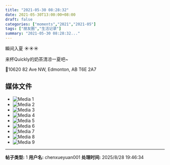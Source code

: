 ```yaml
---
title: "2021-05-30 08:28:32"
date: 2021-05-30T13:00:00+08:00
draft: false
categories: ["moments","2021","2021-05"]
tags: ["朋友圈","生活记录"]
summary: "2021-05-30 08:28:32..."
---
```


瞬间入夏 ☀️☀️☀️

来杯Quickly的奶茶清凉一夏吧~

📍10620 82 Ave NW, Edmonton, AB T6E 2A7

## 媒体文件

- ![Media 1](/Moments/photos/2021-05-30/202105300828320.jpg)
- ![Media 2](/Moments/photos/2021-05-30/202105300828321.jpg)
- ![Media 3](/Moments/photos/2021-05-30/202105300828322.jpg)
- ![Media 4](/Moments/photos/2021-05-30/202105300828323.jpg)
- ![Media 5](/Moments/photos/2021-05-30/202105300828324.jpg)
- ![Media 6](/Moments/photos/2021-05-30/202105300828325.jpg)
- ![Media 7](/Moments/photos/2021-05-30/202105300828326.jpg)
- ![Media 8](/Moments/photos/2021-05-30/202105300828327.jpg)
- ![Media 9](/Moments/photos/2021-05-30/202105300828328.jpg)

---

**帖子类型:** 1
**用户名:** chenxueyuan001
**处理时间:** 2025/8/28 19:46:34